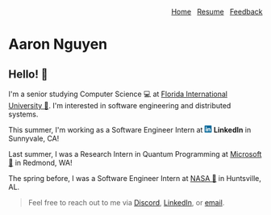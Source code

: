 <div>
  <p align="right">
    <a href="/">Home</a>
    &nbsp;
    <a href="/assets/aaronnguyen-resume.pdf">Resume</a>
    &nbsp;
    <a href="mailto:me@aaronnguyen.dev">Feedback</a>
  </p>
</div>

# Aaron Nguyen

## Hello! 👋

I'm a senior studying Computer Science 💻 at [Florida International University 🐆](https://www.fiu.edu/). I'm interested in software engineering and distributed systems.


This summer, I'm working as a Software Engineer Intern at <img src="/assets/linkedin.svg" alt="LinkedIn" style="height:1em; width:auto; vertical-align:top;"> **LinkedIn** in Sunnyvale, CA!

Last summer, I was a Research Intern in Quantum Programming at [Microsoft 🌱](https://microsoft.com/) in Redmond, WA!

The spring before, I was a Software Engineer Intern at [NASA 🚀](https://www.nasa.gov/) in Huntsville, AL.

> Feel free to reach out to me via [Discord](https://discord.com/users/756319376453533726), [LinkedIn](https://www.linkedin.com/in/aaronthangnguyen), or [email](mailto:me@aaronnguyen.dev).
